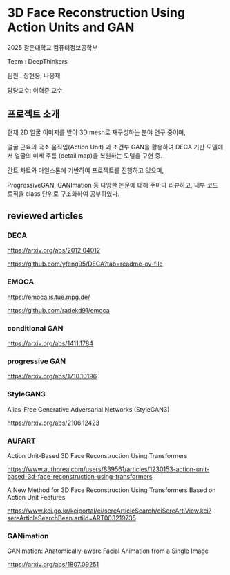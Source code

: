 # 3D Face Reconstruction Using Action Units and GAN

2025 광운대학교 컴퓨터정보공학부

Team : DeepThinkers 

팀원 : 장현웅, 나웅재

담당교수: 이혁준 교수

## 프로젝트 소개

현재 2D 얼굴 이미지를 받아 3D mesh로 재구성하는 분야 연구 중이며, 

얼굴 근육의 국소 움직임(Action Unit) 과 조건부 GAN을 활용하여 DECA 기반 모델에서 얼굴의 미세 주름 (detail map)을 복원하는 모델을 구현 중.

간트 차트와 마일스톤에 기반하여 프로젝트를 진행하고 있으며, 

ProgressiveGAN, GANImation 등 다양한 논문에 대해 주마다 리뷰하고, 내부 코드 로직을 class 단위로 구조화하여 공부하였다.


## reviewed articles

### DECA

https://arxiv.org/abs/2012.04012

https://github.com/yfeng95/DECA?tab=readme-ov-file

### EMOCA

https://emoca.is.tue.mpg.de/

https://github.com/radekd91/emoca

### conditional GAN

https://arxiv.org/abs/1411.1784

### progressive GAN

https://arxiv.org/abs/1710.10196

### StyleGAN3

Alias-Free Generative Adversarial Networks (StyleGAN3)

https://arxiv.org/abs/2106.12423


### AUFART

Action Unit-Based 3D Face Reconstruction Using Transformers

https://www.authorea.com/users/839561/articles/1230153-action-unit-based-3d-face-reconstruction-using-transformers


A New Method for 3D Face Reconstruction Using Transformers Based on Action Unit Features

[https://www.kci.go.kr/kciportal/ci/sereArticleSearch/ciSereArtiView.kci?sereArticleSearchBean.artiId=ART003219735
](https://www.sciencedirect.com/science/article/pii/S2405959525000499)

### GANimation

GANimation: Anatomically-aware Facial Animation from a Single Image

https://arxiv.org/abs/1807.09251

